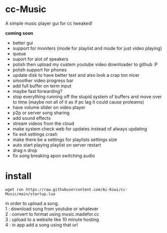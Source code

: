# cc-Music
A simple music player gui for cc tweaked!
  
    
    
    
**coming soon**
 - better gui
 - support for moniters (mode for playlist and mode for just video playing)
 - queue
 - suport for alot of speakers
 - polish then upload my custem youtube video downloader to github :P
 - polish support for phones
 - update disk to have better text and also look a crap ton nicer
 - smoother video progress bar
 - add full buffer on term input
 - maybe fast forwarding?
 - stop everything running off the stupid system of buffers and move over to time (maybe not all of it as if pc lag it could cause proleams)
 - have volume slider on video player
 - p2p or server song sharing
 - add sound effects
 - stream videos from the cloud
 - make system check web for updates instead of always updating
 - fix exit settings crash
 - make there be a settings for playlists settings size
 - auto start playing playlist on server restart
 - drag n drop
 - fix song breaking apon switching audio


# install

```
wget run https://raw.githubusercontent.com/Ai-Kiwi/cc-Music/main/startup.lua
```    
in order to upload a song.  
 1 : download song from youtube or whatever  
 2 : convert to format using music.madefor.cc  
 3 : upload to a website like 10 minute hosting  
 4 : in app add a song using that url  

